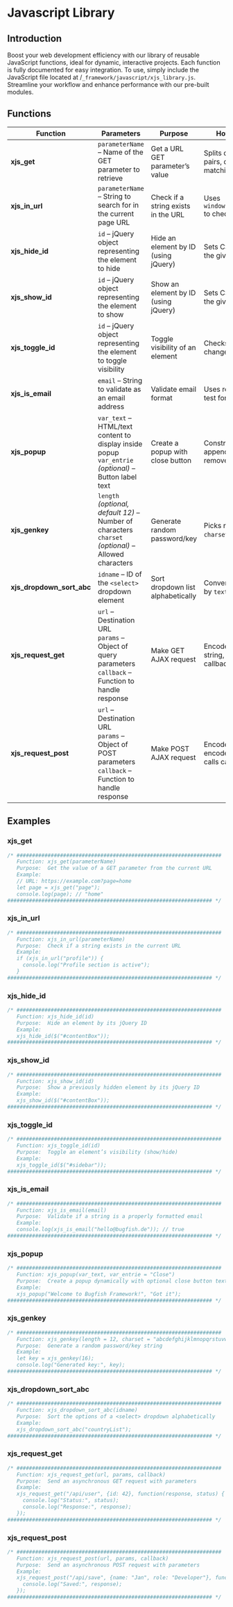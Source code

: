 # Javascript Library

## Introduction

Boost your web development efficiency with our library of reusable JavaScript functions, ideal for dynamic, interactive projects. Each function is fully documented for easy integration. To use, simply include the JavaScript file located at /`_framework/javascript/xjs_library.js`. Streamline your workflow and enhance performance with our pre-built modules.

## Functions

| Function                  | Parameters                                                                                                  | Purpose                                                        | How It Works (Summary)                                                     |
|---------------------------|-------------------------------------------------------------------------------------------------------------|----------------------------------------------------------------|----------------------------------------------------------------------------|
| **xjs_get**               | `parameterName` – Name of the GET parameter to retrieve                                                     | Get a URL GET parameter’s value                                | Splits query string into key-value pairs, decodes, and returns matching value. |
| **xjs_in_url**            | `parameterName` – String to search for in the current page URL                                               | Check if a string exists in the URL                            | Uses `window.location.href.includes()` to check presence.                  |
| **xjs_hide_id**           | `id` – jQuery object representing the element to hide                                                        | Hide an element by ID (using jQuery)                           | Sets CSS style `display: none` on the given object.                        |
| **xjs_show_id**           | `id` – jQuery object representing the element to show                                                        | Show an element by ID (using jQuery)                           | Sets CSS style `display: block` on the given object.                       |
| **xjs_toggle_id**         | `id` – jQuery object representing the element to toggle visibility                                           | Toggle visibility of an element                                | Checks current `display` style, changes between `none` and `block`.        |
| **xjs_is_email**          | `email` – String to validate as an email address                                                             | Validate email format                                          | Uses regex `/\S+@\S+\.\S+/` to test for pattern match.                     |
| **xjs_popup**             | `var_text` – HTML/text content to display inside popup<br>`var_entrie` *(optional)* – Button label text      | Create a popup with close button                               | Constructs HTML for popup, appends to `document.body`, adds remove action. |
| **xjs_genkey**            | `length` *(optional, default 12)* – Number of characters<br>`charset` *(optional)* – Allowed characters     | Generate random password/key                                   | Picks random characters from `charset` until reaching `length`.            |
| **xjs_dropdown_sort_abc** | `idname` – ID of the `<select>` dropdown element                                                            | Sort dropdown list alphabetically                              | Converts options to array, sorts by `text`, rebuilds `<select>`.           |
| **xjs_request_get**       | `url` – Destination URL<br>`params` – Object of query parameters<br>`callback` – Function to handle response| Make GET AJAX request                                          | Encodes params into query string, sends request, calls callback with data. |
| **xjs_request_post**      | `url` – Destination URL<br>`params` – Object of POST parameters<br>`callback` – Function to handle response | Make POST AJAX request                                         | Encodes params into URL-encoded string, sends request, calls callback.     |

## Examples

### xjs_get

```js
/* ##################################################################
   Function: xjs_get(parameterName)
   Purpose:  Get the value of a GET parameter from the current URL
   Example:
   // URL: https://example.com?page=home
   let page = xjs_get("page");
   console.log(page); // "home"
################################################################## */
```

### xjs_in_url

```js
/* ##################################################################
   Function: xjs_in_url(parameterName)
   Purpose:  Check if a string exists in the current URL
   Example:
   if (xjs_in_url("profile")) {
     console.log("Profile section is active");
   }
################################################################## */
```

### xjs_hide_id

```js
/* ##################################################################
   Function: xjs_hide_id(id)
   Purpose:  Hide an element by its jQuery ID
   Example:
   xjs_hide_id($("#contentBox"));
################################################################## */
```

### xjs_show_id

```js
/* ##################################################################
   Function: xjs_show_id(id)
   Purpose:  Show a previously hidden element by its jQuery ID
   Example:
   xjs_show_id($("#contentBox"));
################################################################## */
```

### xjs_toggle_id

```js
/* ##################################################################
   Function: xjs_toggle_id(id)
   Purpose:  Toggle an element’s visibility (show/hide)
   Example:
   xjs_toggle_id($("#sidebar"));
################################################################## */
```

### xjs_is_email

```js
/* ##################################################################
   Function: xjs_is_email(email)
   Purpose:  Validate if a string is a properly formatted email
   Example:
   console.log(xjs_is_email("hello@bugfish.de")); // true
################################################################## */
```

### xjs_popup

```js
/* ##################################################################
   Function: xjs_popup(var_text, var_entrie = "Close")
   Purpose:  Create a popup dynamically with optional close button text
   Example:
   xjs_popup("Welcome to Bugfish Framework!", "Got it");
################################################################## */
```

### xjs_genkey

```js
/* ##################################################################
   Function: xjs_genkey(length = 12, charset = "abcdefghijklmnopqrstuvwxyzABCDEFGHIJKLMNOPQRSTUVWXYZ0123456789")
   Purpose:  Generate a random password/key string
   Example:
   let key = xjs_genkey(16);
   console.log("Generated key:", key);
################################################################## */
```

### xjs_dropdown_sort_abc

```js
/* ##################################################################
   Function: xjs_dropdown_sort_abc(idname)
   Purpose:  Sort the options of a <select> dropdown alphabetically
   Example:
   xjs_dropdown_sort_abc("countryList");
################################################################## */
```

### xjs_request_get

```js
/* ##################################################################
   Function: xjs_request_get(url, params, callback)
   Purpose:  Send an asynchronous GET request with parameters
   Example:
   xjs_request_get("/api/user", {id: 42}, function(response, status) {
     console.log("Status:", status);
     console.log("Response:", response);
   });
################################################################## */
```

### xjs_request_post

```js
/* ##################################################################
   Function: xjs_request_post(url, params, callback)
   Purpose:  Send an asynchronous POST request with parameters
   Example:
   xjs_request_post("/api/save", {name: "Jan", role: "Developer"}, function(response, status) {
     console.log("Saved:", response);
   });
################################################################## */
```
